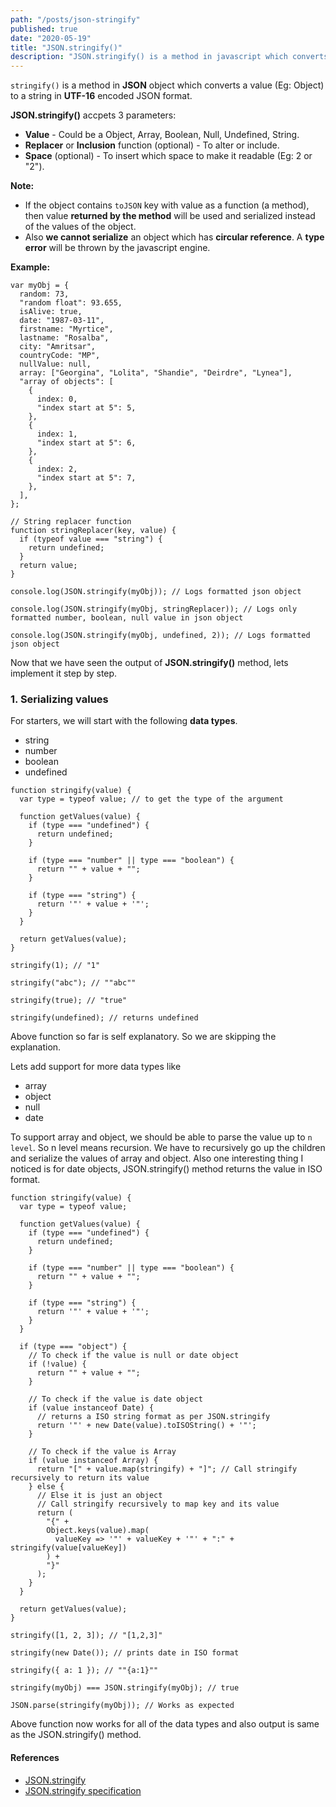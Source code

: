 ```yaml
---
path: "/posts/json-stringify"
published: true
date: "2020-05-19"
title: "JSON.stringify()"
description: "JSON.stringify() is a method in javascript which converts a value (Eg: Object) to a JSON string."
---
```


`stringify()` is a method in **JSON** object which converts a value (Eg: Object) to a string in **UTF-16** encoded JSON format.

**JSON.stringify()** accpets 3 parameters:

- **Value** - Could be a Object, Array, Boolean, Null, Undefined, String.
- **Replacer** or **Inclusion** function (optional) - To alter or include.
- **Space** (optional) - To insert which space to make it readable (Eg: 2 or "2").

**Note:**

- If the object contains `toJSON` key with value as a function (a method), then value **returned by the method** will be used and serialized instead of the values of the object.
- Also **we cannot serialize** an object which has **circular reference**. A **type error** will be thrown by the javascript engine.

**Example:**

```js{numberLines: true}{111}
var myObj = {
  random: 73,
  "random float": 93.655,
  isAlive: true,
  date: "1987-03-11",
  firstname: "Myrtice",
  lastname: "Rosalba",
  city: "Amritsar",
  countryCode: "MP",
  nullValue: null,
  array: ["Georgina", "Lolita", "Shandie", "Deirdre", "Lynea"],
  "array of objects": [
    {
      index: 0,
      "index start at 5": 5,
    },
    {
      index: 1,
      "index start at 5": 6,
    },
    {
      index: 2,
      "index start at 5": 7,
    },
  ],
};

// String replacer function
function stringReplacer(key, value) {
  if (typeof value === "string") {
    return undefined;
  }
  return value;
}

console.log(JSON.stringify(myObj)); // Logs formatted json object

console.log(JSON.stringify(myObj, stringReplacer)); // Logs only formatted number, boolean, null value in json object

console.log(JSON.stringify(myObj, undefined, 2)); // Logs formatted json object
```

Now that we have seen the output of **JSON.stringify()** method, lets implement it step by step.

### 1. Serializing values

For starters, we will start with the following **data types**.

- string
- number
- boolean
- undefined

```js{numberLines: true}{2,5,9,13-14}
function stringify(value) {
  var type = typeof value; // to get the type of the argument

  function getValues(value) {
    if (type === "undefined") {
      return undefined;
    }

    if (type === "number" || type === "boolean") {
      return "" + value + "";
    }

    if (type === "string") {
      return '"' + value + '"';
    }
  }

  return getValues(value);
}

stringify(1); // "1"

stringify("abc"); // ""abc""

stringify(true); // "true"

stringify(undefined); // returns undefined
```

Above function so far is self explanatory. So we are skipping the explanation.

Lets add support for more data types like

- array
- object
- null
- date

To support array and object, we should be able to parse the value up to `n level`. So n level means recursion. We have to recursively go up the children and serialize the values of array and object. Also one interesting thing I noticed is for date objects, JSON.stringify() method returns the value in ISO format.

```js{numberLines: true}{20,25-27,31-32,37-41}
function stringify(value) {
  var type = typeof value;

  function getValues(value) {
    if (type === "undefined") {
      return undefined;
    }

    if (type === "number" || type === "boolean") {
      return "" + value + "";
    }

    if (type === "string") {
      return '"' + value + '"';
    }
  }

  if (type === "object") {
    // To check if the value is null or date object
    if (!value) {
      return "" + value + "";
    }

    // To check if the value is date object
    if (value instanceof Date) {
      // returns a ISO string format as per JSON.stringify
      return '"' + new Date(value).toISOString() + '"';
    }

    // To check if the value is Array
    if (value instanceof Array) {
      return "[" + value.map(stringify) + "]"; // Call stringify recursively to return its value
    } else {
      // Else it is just an object
      // Call stringify recursively to map key and its value
      return (
        "{" +
        Object.keys(value).map(
          valueKey => '"' + valueKey + '"' + ":" + stringify(value[valueKey])
        ) +
        "}"
      );
    }
  }

  return getValues(value);
}

stringify([1, 2, 3]); // "[1,2,3]"

stringify(new Date()); // prints date in ISO format

stringify({ a: 1 }); // ""{a:1}""

stringify(myObj) === JSON.stringify(myObj); // true

JSON.parse(stringify(myObj)); // Works as expected
```

Above function now works for all of the data types and also output is same as the JSON.stringify() method.

#### References

- [JSON.stringify](https://developer.mozilla.org/en-US/docs/Web/JavaScript/Reference/Global_Objects/JSON/stringify)
- [JSON.stringify specification](https://tc39.es/ecma262/#sec-json.stringify)
